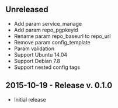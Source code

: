 ## Unreleased

- Add param service_manage
- Add param repo_pgpkeyid
- Rename param repo_baseurl to repo_url
- Remove param config_template
- Param validation
- Support Ubuntu 14.04
- Support Debian 7.8
- Support nested config tags

## 2015-10-19 - Release v. 0.1.0

- Initial release
